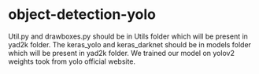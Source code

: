 # object-detection-yolo
Util.py and drawboxes.py should be in Utils folder which will be present in yad2k folder.
The keras_yolo and keras_darknet should be in models folder which will be present in yad2k folder.
We trained our model on yolov2 weights took from yolo official website.
